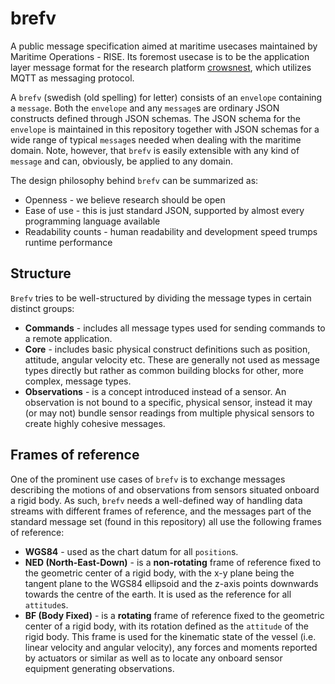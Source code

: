 # brefv

A public message specification aimed at maritime usecases maintained by Maritime Operations - RISE. Its foremost usecase is to be the application layer message format for the research platform [crowsnest](https://github.com/MO-RISE/crowsnest), which utilizes MQTT as messaging protocol.

A `brefv` (swedish (old spelling) for letter) consists of an `envelope` containing a `message`. Both the `envelope` and any `message`s are ordinary JSON constructs defined through JSON schemas. The JSON schema for the `envelope` is maintained in this repository together with JSON schemas for a wide range of typical `message`s needed when dealing with the maritime domain. Note, however, that `brefv` is easily extensible with any kind of `message` and can, obviously, be applied to any domain.

The design philosophy behind `brefv` can be summarized as:
* Openness - we believe research should be open
* Ease of use - this is just standard JSON, supported by almost every programming language available
* Readability counts - human readability and development speed trumps runtime performance

## Structure

`Brefv` tries to be well-structured by dividing the message types in certain distinct groups:
* **Commands** - includes all message types used for sending commands to a remote application.
* **Core** - includes basic physical construct definitions such as position, attitude, angular velocity etc. These are generally not used as message types directly but rather as common building blocks for other, more complex, message types.
* **Observations** - is a concept introduced instead of a sensor. An observation is not bound to a specific, physical sensor, instead it may (or may not) bundle sensor readings from multiple physical sensors to create highly cohesive messages.

## Frames of reference
One of the prominent use cases of `brefv` is to exchange messages describing the motions of and observations from sensors situated onboard a rigid body. As such, `brefv` needs a well-defined way of handling data streams with different frames of reference, and the messages part of the standard message set (found in this repository) all use the following frames of reference:
* **WGS84** - used as the chart datum for all `position`s.
* **NED (North-East-Down)** - is a **non-rotating** frame of reference fixed to the geometric center of a rigid body, with the x-y plane being the tangent plane to the WGS84 ellipsoid and the z-axis points downwards towards the centre of the earth. It is used as the reference for all `attitude`s.
* **BF (Body Fixed)** - is a **rotating** frame of reference fixed to the geometric center of a rigid body, with its rotation defined as the `attitude` of the rigid body. This frame is used for the kinematic state of the vessel (i.e. linear velocity and angular velocity), any forces and moments reported by actuators or similar as well as to locate any onboard sensor equipment generating observations.

